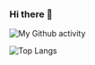 ### Hi there 👋

![My Github activity](http://github-readme-stats-git-master-iamgruuten.vercel.app/api?username=iamgruuten&show_icons=true&theme=radical)

![Top Langs](http://github-readme-stats-git-master-iamgruuten.vercel.app/api/top-langs/?username=iamgruuten&layout=compact)
